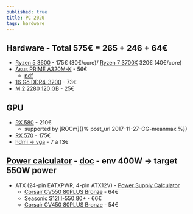 ```yaml
---
published: true
title: PC 2020
tags: hardware
---
```

## Hardware - Total 575€ = 265 + 246 + 64€
- [Ryzen 5 3600](https://fr.alternate.be/AMD/Ryzen-5-3600-socket-AM4-Processeur/html/product/1553392?event=search) - 175€ (30€/core)/ [Ryzen 7 3700X](https://fr.alternate.be/AMD/Ryzen-7-3700X-socket-AM4-Processeur/html/product/1553396?event=search) 320€ (40€/core)
- [Asus PRIME A320M-K](https://www.amazon.fr/gp/product/B06Y6GDYD4/ref=ox_sc_act_title_1?smid=A1X6FK5RDHNB96&psc=1) - 56€
	- [pdf](https://images-eu.ssl-images-amazon.com/images/I/B1uz9P-26gS.pdf)
- [16 Go DDR4-3200](https://fr.alternate.be/Corsair/16-Go-DDR4-3200-Kit-M%C3%A9moire/html/product/1220684?) - 73€
- [M.2 2280 120 GB](https://www.amazon.fr/Western-Digital-Green-120GB-120Go/dp/B078WYRR9S/ref=sr_1_2?__mk_fr_FR=%C3%85M%C3%85%C5%BD%C3%95%C3%91&dchild=1&keywords=M2+120+Go&qid=1590330476&quartzVehicle=106-1290&replacementKeywords=m2+go&sr=8-2) - 25€

## GPU
- [RX 580](https://www.amazon.fr/gp/product/B07GC7924V/ref=ox_sc_act_title_1?smid=A1X6FK5RDHNB96&psc=1) - 210€
	- supported by [ROCm]({% post_url 2017-11-27-CG-meanmax %})
- [RX 570](https://www.amazon.fr/gp/product/B0785Q6DYP/ref=ox_sc_act_title_5?smid=A1X6FK5RDHNB96&psc=1) - 175€
- [hdmi -> vga](https://www.amazon.fr/gp/product/B01E8DD6J6/ref=ppx_yo_dt_b_asin_title_o04_s00?ie=UTF8&psc=1) - 7 à 13€

## [Power calculator](https://www.bequiet.com/fr/psucalculator/) - [doc](https://www.commentcamarche.net/faq/11133-comment-choisir-son-alimentation-pc) - env 400W -> target 550W power
- ATX (24-pin EATXPWR, 4-pin ATX12V) - [Power Supply Calculator](https://outervision.com/b/YQnOrb)
    - [Corsair CV550 80PLUS Bronze](https://www.ldlc.com/fiche/PB00313685.html) - 64€
	- [Seasonic S12III-550 80+](https://www.ldlc.com/fiche/PB00272595.html) - 66€
    - [Corsair CV450 80PLUS Bronze](https://www.ldlc.com/fiche/PB00313686.html) - 54€
